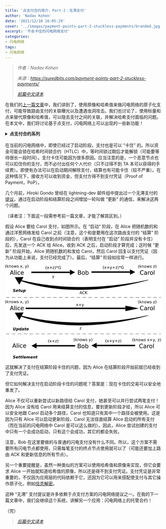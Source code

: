 ```yaml
---
title: '点支付合约简介，Part-2：无滞支付'
author: 'Nadav Kohen'
date: '2021/12/10 16:05:29'
cover: '../images/payment-points-part-2-stuckless-payments/branded.jpg'
excerpt: '不会卡住的闪电网络支付'
categories:
- 闪电网络
tags:
- 闪电网络
---
```



> *作者：Nadav Kohen*
>
> *来源：<https://suredbits.com/payment-points-part-2-stuckless-payments/>*
>
> *[前篇中文译本](https://www.btcstudy.org/2021/10/26/payment-points-part-1-replacing-HTLC/)*

在我们的[上一篇文章](https://suredbits.com/payment-points-part-1/)中，我们讲到了，使用原像和哈希值来做闪电网络的原子化支付，可能导致路由支付的关联曝光以及遭遇虫洞攻击。我们也讨论了，使用标量和点来替代原像和哈希值，可以隐去支付之间的关联，并解决哈希支付面临的问题。在本文中，我们将讨论基于点支付，闪电网络上可以出现的一些新功能！

<details><summary><strong>点支付合约系列</strong></summary>
<a href="https://suredbits.com/payment-points-part-1/">Payment Points Part 1: Replacing HTLCs</a><br>
<a href="https://suredbits.com/payment-points-part-2-stuckless-payments/">Payment Points Part 2: “Stuckless” Payments</a><br>
<a href="https://suredbits.com/payment-points-part-3-escrow-contracts/">Payment Points Part 3: Escrow Contracts</a><br>
<a href="https://suredbits.com/payment-points-part-4-selling-signatures/">Payment Points Part 4: Selling Signatures</a>
</details><br>
在当前的闪电网络中，即使已经过了启动阶段，支付也是可以 “卡住” 的。所以资金可能会锁在哈希时间锁合约（HTLC）中，等时间锁过期后才能解锁（可能要等待很长一段时间）。支付卡住可能因为很多原因。应当注意的是，一个恶意节点也可以扣住你的支付，而不必付出任何个人代价（只不过得不到 TA 本可以获得的手续费）。即使有办法可以在启动期间解除支付，结算也有可能卡住（较不严重）。在这种情况下，接收方可以收到资金，但支付方得不到支付凭证（Proof of Payment，PoP）。

几个月前，Hiroki Gondo 曾经在 lightning-dev 邮件组中提出过一个无滞支付的[提议](https://lists.linuxfoundation.org/pipermail/lightning-dev/2019-June/002029.html)，通过在启动阶段和结算阶段之间增加一轮叫做 “更新” 的通信，来解决这两个问题。

（译者注：下面这一段需参考前一篇文章，才能了解其区别。）

假设 Alice 要给 Carol 支付，如图所示。在 “启动” 阶段，在 Alice 把随机数的和通过洋葱网络发给 Carol 之前（注意，这个和是要用在这次路由支付的 “结算” 阶段的），Carol 在自己收到点时间锁合约（表明支付在 “启动” 阶段并没有卡住）后，先发送一个 ACK 给 Alice。收到 ACK 之后，启动阶段才算完成；这时候 “更新” 阶段开始，Alice 把随机数的和发给 Carol，然后 Carol 回复以支付凭证（因为从功能上来说，支付已经完成了）。最后，“结算” 阶段如往常一样进行。

![Stuckless Payments](../images/payment-points-part-2-stuckless-payments/ntPoint.png)

这就解决了支付在结算阶段卡住的问题，因为 Alice 在结算阶段开始前就已经收到了支付凭证。

但它如何解决支付在启动阶段卡住的问题呢？答案是：现在卡住的交易可以安全地重发了。

Alice 不仅可以重新尝试以新路径给 Carol 支付，她甚至可以并行尝试两笔支付！因为 Alice 没有给 Carol 用来结算支付的信息，要到更新阶段才给，所以 Alice 可以安全地跟 Carol 启动多个路径，Carol 也知道只有其中一个路径会被使用。这是因为只有 Alice 可以启动更新阶段，Carol 无法径直结算 Alice 启动的所有支付（而在当前的闪电网络中 Carol 是可以这么做的）。因此，Alice 尝试创建的支付中只有一个会成功启动，只有这个会成功，其它的都会失败。

注意，Bob 在这里要做的与普通的闪电支付没有什么不同。所以，这个方案不需要所有闪电节点都使用，只需每笔支付的终点节点使用就可以了（可能还要加上路由 ACK 和更新信息的所有节点）。

另一个重要提醒是，虽然一种类似的方案可以使用哈希值和原像来实现，但它会要求 Alice 一开始就知道哈希值的原像，所以还是得不到支付凭证。支付凭证是非常重要的，不仅因为应用层的代码依赖于它，还因为它可以用来搭配使支付与其它操作原子化，例如[信息解密](https://suredbits.com/paid-apis/)。

这种 “无滞” 支付提议是许多依赖于点支付方案的闪电网络提议之一。在我的下一篇文章中，我们会继续这个系统，讲解另一个应用：闪电网络上的托管合约！

（完）

> *[后篇中文译本](https://www.btcstudy.org/2021/12/16/payment-points-part-3-escrow-contracts/)*